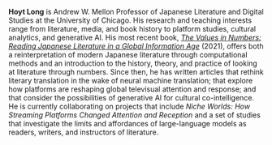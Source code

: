 **Hoyt Long** is Andrew W. Mellon Professor of Japanese Literature and Digital Studies at the University of Chicago. His research and teaching interests range from literature, media, and book history to platform studies, cultural analytics, and generative AI. His most recent book, [*The Values in Numbers: Reading Japanese Literature in a Global Information Age*](https://cup.columbia.edu/book/the-values-in-numbers/9780231193511/) (2021), offers both a reinterpretation of modern Japanese literature through computational methods and an introduction to the history, theory, and practice of looking at literature through numbers. Since then, he has written articles that rethink literary translation in the wake of neural machine translation; that explore how platforms are reshaping global televisual attention and response; and that consider the possibilities of generative AI for cultural co-intelligence. He is currently collaborating on projects that include *Niche Worlds: How Streaming Platforms Changed Attention and Reception* and a set of studies that investigate the limits and affordances of large-language models as readers, writers, and instructors of literature.
